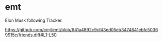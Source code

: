 # emt
Elon Musk following Tracker.

https://github.com/cmj/emt/blob/641a4892c9cf43ed05eb3474841ebfc50369915c/friends.diff#L1-L50
